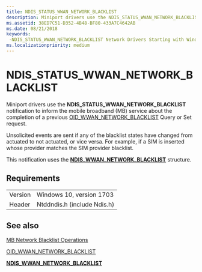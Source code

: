 ```yaml
---
title: NDIS_STATUS_WWAN_NETWORK_BLACKLIST
description: Miniport drivers use the NDIS_STATUS_WWAN_NETWORK_BLACKLIST notification to inform the mobile broadband (MB) service about the completion of a previous OID_WWAN_NETWORK_BLACKLIST Query or Set request.
ms.assetid: 38ED7C51-D352-4B48-BF80-433A7C4642AB
ms.date: 08/21/2018
keywords: 
 -NDIS_STATUS_WWAN_NETWORK_BLACKLIST Network Drivers Starting with Windows Vista
ms.localizationpriority: medium
---
```


# NDIS_STATUS_WWAN_NETWORK_BLACKLIST

Miniport drivers use the **NDIS_STATUS_WWAN_NETWORK_BLACKLIST** notification to inform the mobile broadband (MB) service about the completion of a previous [OID_WWAN_NETWORK_BLACKLIST](oid-wwan-network-blacklist.md) Query or Set request.

Unsolicited events are sent if any of the blacklist states have changed from actuated to not actuated, or vice versa. For example, if a SIM is inserted whose provider matches the SIM provider blacklist.

This notification uses the [**NDIS_WWAN_NETWORK_BLACKLIST**](https://docs.microsoft.com/windows-hardware/drivers/ddi/ndiswwan/ns-ndiswwan-_ndis_wwan_network_blacklist) structure.

## Requirements

|   |   |
| --- | --- |
| Version | Windows 10, version 1703 |
| Header | Ntddndis.h (include Ndis.h) |

## See also

[MB Network Blacklist Operations](https://docs.microsoft.com/windows-hardware/drivers/network/mb-network-blacklist-operations)

[OID_WWAN_NETWORK_BLACKLIST](oid-wwan-network-blacklist.md)

[**NDIS_WWAN_NETWORK_BLACKLIST**](https://docs.microsoft.com/windows-hardware/drivers/ddi/ndiswwan/ns-ndiswwan-_ndis_wwan_network_blacklist)
